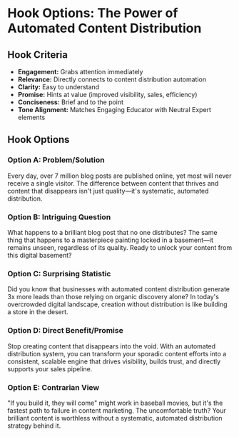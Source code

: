 # Hook Options: The Power of Automated Content Distribution

## Hook Criteria
- **Engagement:** Grabs attention immediately
- **Relevance:** Directly connects to content distribution automation
- **Clarity:** Easy to understand
- **Promise:** Hints at value (improved visibility, sales, efficiency)
- **Conciseness:** Brief and to the point
- **Tone Alignment:** Matches Engaging Educator with Neutral Expert elements

## Hook Options

### Option A: Problem/Solution
Every day, over 7 million blog posts are published online, yet most will never receive a single visitor. The difference between content that thrives and content that disappears isn't just quality—it's systematic, automated distribution.

### Option B: Intriguing Question
What happens to a brilliant blog post that no one distributes? The same thing that happens to a masterpiece painting locked in a basement—it remains unseen, regardless of its quality. Ready to unlock your content from this digital basement?

### Option C: Surprising Statistic
Did you know that businesses with automated content distribution generate 3x more leads than those relying on organic discovery alone? In today's overcrowded digital landscape, creation without distribution is like building a store in the desert.

### Option D: Direct Benefit/Promise
Stop creating content that disappears into the void. With an automated distribution system, you can transform your sporadic content efforts into a consistent, scalable engine that drives visibility, builds trust, and directly supports your sales pipeline.

### Option E: Contrarian View
"If you build it, they will come" might work in baseball movies, but it's the fastest path to failure in content marketing. The uncomfortable truth? Your brilliant content is worthless without a systematic, automated distribution strategy behind it. 